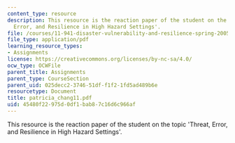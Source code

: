 ```yaml
---
content_type: resource
description: This resource is the reaction paper of the student on the topic 'Threat,
  Error, and Resilience in High Hazard Settings'.
file: /courses/11-941-disaster-vulnerability-and-resilience-spring-2005/45480f22975d0df1bab87c16d6c966af_patricia_chang11.pdf
file_type: application/pdf
learning_resource_types:
- Assignments
license: https://creativecommons.org/licenses/by-nc-sa/4.0/
ocw_type: OCWFile
parent_title: Assignments
parent_type: CourseSection
parent_uid: 025decc2-3746-51df-f1f2-1fd5ad489b6e
resourcetype: Document
title: patricia_chang11.pdf
uid: 45480f22-975d-0df1-bab8-7c16d6c966af
---
```

This resource is the reaction paper of the student on the topic 'Threat, Error, and Resilience in High Hazard Settings'.